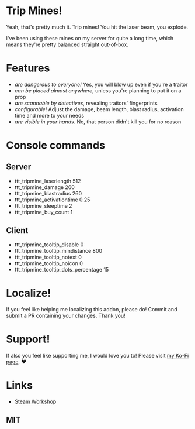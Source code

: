 # Trip Mines!

Yeah, that's pretty much it. Trip mines! You hit the laser beam, you explode.

I've been using these mines on my server for quite a long time, which means they're pretty balanced straight out-of-box.

# Features
* *are dangerous to everyone!* Yes, you will blow up even if you're a traitor
* *can be placed almost anywhere*, unless you're planning to put it on a prop
* *are scannable by detectives*, revealing traitors' fingerprints
* *configurable*! Adjust the damage, beam length, blast radius, activation time and more to your needs
* *are visible in your hands*. No, that person didn't kill you for no reason

# Console commands
## Server
* ttt_tripmine_laserlength 512
* ttt_tripmine_damage 260
* ttt_tripmine_blastradius 260
* ttt_tripmine_activationtime 0.25
* ttt_tripmine_sleeptime 2
* ttt_tripmine_buy_count 1

## Client
* ttt_tripmine_tooltip_disable 0
* ttt_tripmine_tooltip_mindistance 800
* ttt_tripmine_tooltip_notext 0
* ttt_tripmine_tooltip_noicon 0
* ttt_tripmine_tooltip_dots_percentage 15

# Localize!
If you feel like helping me localizing this addon, please do!
Commit and submit a PR containing your changes. Thank you!

# Support!
If also you feel like supporting me, I would love you to!
Please visit [my Ko-Fi page](https://ko-fi.com/renova). ♥

# Links
* [Steam Workshop](https://steamcommunity.com/sharedfiles/filedetails/?id=1540310000)

## MIT
